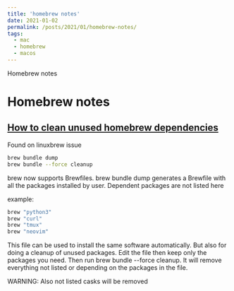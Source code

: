 ```yaml
---
title: 'homebrew notes'
date: 2021-01-02
permalink: /posts/2021/01/homebrew-notes/
tags:
  - mac
  - homebrew
  - macos
---
```


Homebrew notes

Homebrew notes
======

[How to clean unused homebrew dependencies](https://superuser.com/questions/1509212/how-to-clean-unused-homebrew-dependencies)
------
Found on linuxbrew issue
```bash
brew bundle dump
brew bundle --force cleanup 
```
brew now supports Brewfiles. brew bundle dump generates a Brewfile with all the packages installed by user. Dependent packages are not listed here

example:
```bash
brew "python3"
brew "curl"
brew "tmux"
brew "neovim"
```
This file can be used to install the same software automatically. But also for doing a cleanup of unused packages. Edit the file then keep only the packages you need. Then run brew bundle --force cleanup. It will remove everything not listed or depending on the packages in the file.

WARNING: Also not listed casks will be removed

